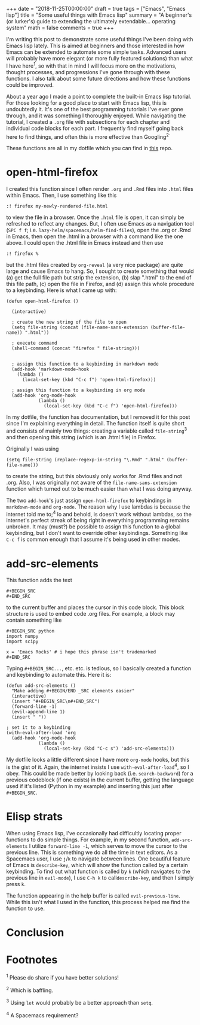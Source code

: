 +++
date = "2018-11-25T00:00:00"
draft = true
tags = ["Emacs", "Emacs lisp"]
title = "Some useful things with Emacs lisp"
summary = "A beginner's (or lurker's) guide to extending the ultimately extendable... operating system"
math = false
comments = true
+++

I'm writing this post to demonstrate some useful things I've been doing with
Emacs lisp lately. This is aimed at beginners and those interested in how Emacs
can be extended to automate some simple tasks. Advanced users will probably have
more elegant (or more fully featured solutions) than what I have
here<sup>1</sup>, so with that in mind I will focus more on the motivations,
thought processes, and progressions I've gone through with these functions. I
also talk about some future directions and how these functions could be improved.

About a year ago I made a point to complete the built-in Emacs lisp tutorial.
For those looking for a good place to start with Emacs lisp, this is undoubtedly
it. It's one of the best programming tutorials I've ever gone through, and it
was something I thoroughly enjoyed. While navigating the tutorial, I created a
`.org` file with subsections for each chapter and individual code blocks for
each part. I frequently find myself going back here to find things, and often
this is more effective than Googling<sup>2<sup>.

These functions are all in my dotfile which you can find in
[this](https://github.com/mhaffner/dotfiles) repo.

# open-html-firefox

I created this function since I often render `.org` and `.Rmd` files into
`.html` files within Emacs. Then, I use something like this

`:! firefox my-newly-rendered-file.html` 

to view the file in a browser. Once the `.html` file is open, it can simply be
refreshed to reflect any changes. But, I often use Emacs as a navigation tool
(`SPC f f`; i.e. `lazy-helm/spacemacs/helm-find-files`), open the .org or .Rmd
in Emacs, then open the .html in a browser with a command like the one above. I
could open the .html file in Emacs instead and then use

`:! firefox %`

but the .html files created by `org-reveal` (a very nice package) are quite
large and cause Emacs to hang. So, I sought to create something that would (a)
get the full file path but strip the extension, (b) slap ".html" to the end of
this file path, \(c) open the file in Firefox, and (d) assign this whole
procedure to a keybinding. Here is what I came up with:

```
(defun open-html-firefox ()

  (interactive)

  ; create the new string of the file to open
  (setq file-string (concat (file-name-sans-extension (buffer-file-name)) ".html"))

  ; execute command
  (shell-command (concat "firefox " file-string)))


  ; assign this function to a keybinding in markdown mode
  (add-hook 'markdown-mode-hook
    (lambda ()
      (local-set-key (kbd "C-c f") 'open-html-firefox)))

  ; assign this function to a keybinding in org mode
  (add-hook 'org-mode-hook
            (lambda ()
              (local-set-key (kbd "C-c f") 'open-html-firefox)))
```

In my dotfile, the function has documentation, but I removed it for this post
since I'm explaining everything in detail. The function itself is quite short
and consists of mainly two things: creating a variable called
`file-string`<sup>3</sup> and then opening this string (which is an .html file)
in Firefox.

Originally I was using 

    (setq file-string (replace-regexp-in-string "\.Rmd" ".html" (buffer-file-name)))
    
to create the string, but this obviously only works for .Rmd files and not .org.
Also, I was originally not aware of the `file-name-sans-extension` function
which turned out to be much easier than what I was doing anyway.

The two `add-hook`'s just assign `open-html-firefox` to keybindings in
`markdown-mode` and `org-mode`. The reason why I use lambdas is because the
internet told me to;<sup>4</sup> lo and behold, is doesn't work without lambdas,
so the internet's perfect streak of being right in everything programming
remains unbroken. It may (must?) be possible to assign this function to a global
keybinding, but I don't want to override other keybindings. Something like `C-c
f` is common enough that I assume it's being used in other modes.

# add-src-elements

This function adds the text 

    #+BEGIN_SRC
    #+END_SRC
    
to the current buffer and places the cursor in this code block. This block
structure is used to embed code .org files. For example, a block may contain
something like

    #+BEGIN_SRC python
    import numpy
    import scipy
    
    x = 'Emacs Rocks' # i hope this phrase isn't trademarked
    #+END_SRC

Typing `#+BEGIN_SRC...`, etc. etc. is tedious, so I basically created a function
and keybinding to automate this. Here it is:

    (defun add-src-elements ()
      "Make adding #+BEGIN/END _SRC elements easier"
      (interactive)
      (insert "#+BEGIN_SRC\n#+END_SRC")
      (forward-line -1)
      (evil-append-line 1)
      (insert " "))
      
    ; set it to a keybinding
    (with-eval-after-load 'org
      (add-hook 'org-mode-hook
                (lambda ()
                  (local-set-key (kbd "C-c s") 'add-src-elements)))
                  
My dotfile looks a little different since I have more `org-mode` hooks, but this
is the gist of it. Again, the internet insists I use
`with-eval-after-load`<sup>4</sup>, so I obey. This could be made better by
looking back (i.e. `search-backward`) for a previous codeblock (if one exists)
in the current buffer, getting the language used if it's listed (Python in my
example) and inserting this just after `#+BEGIN_SRC`.

# Elisp strats
      
When using Emacs lisp, I've occasionally had difficultly locating proper
functions to do simple things. For example, in my second function,
`add-src-elements` I utilize `forward-line -1`, which serves to move the cursor
to the previous line. This is something we do all the time in text editors. As a
Spacemacs user, I use `j`/`k` to navigate between lines. One beautiful feature
of Emacs is `describe-key`, which will show the function called by a certain
keybinding. To find out what function is called by `k` (which navigates to the
previous line in `evil-mode`), I use `C-h k` to call`describe-key`, and then I
simply press `k`. 

The function appearing in the help buffer is called `evil-previous-line`. While
this isn't what I used in the function, this process helped me find the function
to use. 

# Conclusion

# Footnotes

<sup>1</sup> Please do share if you have better solutions!

<sup>2</sup> Which is baffling.

<sup>3</sup> Using `let` would probably be a better approach than `setq`.

<sup>4</sup> A Spacemacs requirement?
